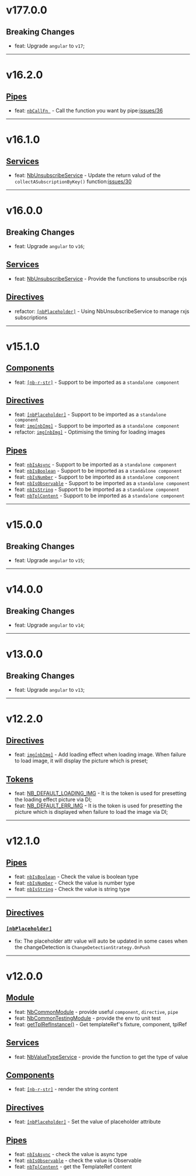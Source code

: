 # v177.0.0
## Breaking Changes
- feat: Upgrade `angular` to `v17`;

---

# v16.2.0
## [Pipes](https://github.com/bigBear713/nb-common/blob/main/projects/nb-common/README.md#Pipes "Pipes")
- feat: [`nbCallFn `](https://github.com/bigBear713/nb-common/blob/main/projects/nb-common/README.md#nbcallfn-transformfn-function-args-any-anyundefined) - Call the function you want by pipe:[issues/36](https://github.com/bigBear713/nb-common/issues/36)

---

# v16.1.0
## [Services](https://github.com/bigBear713/nb-common/blob/main/projects/nb-common/README.md#Services "Services")
- feat: [NbUnsubscribeService](https://github.com/bigBear713/nb-common/blob/main/projects/nb-common/README.md#nbunsubscribeService) - Update the return valud of the `collectASubscriptionByKey()` function:[issues/30](https://github.com/bigBear713/nb-common/issues/30)

---

# v16.0.0
## Breaking Changes
- feat: Upgrade `angular` to `v16`;

## [Services](https://github.com/bigBear713/nb-common/blob/main/projects/nb-common/README.md#Services "Services")
- feat: [NbUnsubscribeService](https://github.com/bigBear713/nb-common/blob/main/projects/nb-common/README.md#nbunsubscribeService) - Provide the functions to unsubscribe rxjs

## [Directives](https://github.com/bigBear713/nb-common/blob/main/projects/nb-common/README.md#Directives "Directives")
- refactor: [`[nbPlaceholder]`](https://github.com/bigBear713/nb-common/blob/main/projects/nb-common/README.md#nbplaceholder) - Using NbUnsubscribeService to manage rxjs subscriptions

---

# v15.1.0
## [Components](https://github.com/bigBear713/nb-common/blob/main/projects/nb-common/README.md#Components "Components")
- feat: [`[nb-r-str]`](https://github.com/bigBear713/nb-common/blob/main/projects/nb-common/README.md#nb-r-str) - Support to be imported as a `standalone component`

## [Directives](https://github.com/bigBear713/nb-common/blob/main/projects/nb-common/README.md#Directives "Directives")
- feat: [`[nbPlaceholder]`](https://github.com/bigBear713/nb-common/blob/main/projects/nb-common/README.md#nbplaceholder) - Support to be imported as a `standalone component`
- feat: [`img[nbImg]`](https://github.com/bigBear713/nb-common/blob/main/projects/nb-common/README.md#imgnbimg) - Support to be imported as a `standalone component`
- refactor: [`img[nbImg]`](https://github.com/bigBear713/nb-common/blob/main/projects/nb-common/README.md#imgnbimg) - Optimising the timing for loading images

## [Pipes](https://github.com/bigBear713/nb-common/blob/main/projects/nb-common/README.md#Pipes "Pipes")
- feat: [`nbIsAsync`](https://github.com/bigBear713/nb-common/blob/main/projects/nb-common/README.md#nbisasync-transformvalue-any-value-is-observableany--promiseany) - Support to be imported as a `standalone component`
- feat: [`nbIsBoolean`](https://github.com/bigBear713/nb-common/blob/main/projects/nb-common/README.md#nbisboolean-transformvalue-any-value-is-boolean) - Support to be imported as a `standalone component`
- feat: [`nbIsNumber`](https://github.com/bigBear713/nb-common/blob/main/projects/nb-common/README.md#nbisnumber-transformvalue-any-value-is-number) - Support to be imported as a `standalone component`
- feat: [`nbIsObservable`](https://github.com/bigBear713/nb-common/blob/main/projects/nb-common/README.md#nbisobservable-transformvalue-any-value-is-observableany) - Support to be imported as a `standalone component`
- feat: [`nbIsString`](https://github.com/bigBear713/nb-common/blob/main/projects/nb-common/README.md#nbisstring-transformvalue-any-value-is-string) - Support to be imported as a `standalone component`
- feat: [`nbTplContent`](https://github.com/bigBear713/nb-common/blob/main/projects/nb-common/README.md#nbtplcontent-transformvalue-any-templaterefany--null) - Support to be imported as a `standalone component`

---

# v15.0.0
## Breaking Changes
- feat: Upgrade `angular` to `v15`;

---

# v14.0.0
## Breaking Changes
- feat: Upgrade `angular` to `v14`;

---

# v13.0.0
## Breaking Changes
- feat: Upgrade `angular` to `v13`;

---

# v12.2.0
## [Directives](https://github.com/bigBear713/nb-common/blob/main/projects/nb-common/README.md#Directives "Directives")
- feat: [`img[nbImg]`](https://github.com/bigBear713/nb-common/blob/main/projects/nb-common/README.md#imgnbimg) - Add loading effect when loading image. When failure to load image, it will display the picture which is preset;

## [Tokens](https://github.com/bigBear713/nb-common/blob/main/projects/nb-common/README.md#tokens "Tokens")
- feat: [NB_DEFAULT_LOADING_IMG](https://github.com/bigBear713/nb-common/blob/main/projects/nb-common/README.md#nb_default_loading_img) - It is the token is used for presetting the loading effect picture via DI;
- feat: [NB_DEFAULT_ERR_IMG](https://github.com/bigBear713/nb-common/blob/main/projects/nb-common/README.md#nb_default_err_img) - It is the token is used for presetting the picture which is displayed when failure to load the image via DI;

---

# v12.1.0
## [Pipes](https://github.com/bigBear713/nb-common/blob/main/projects/nb-common/README.md#Pipes "Pipes")
- feat: [`nbIsBoolean`](https://github.com/bigBear713/nb-common/blob/main/projects/nb-common/README.md#nbisboolean-transformvalue-any-value-is-boolean) - Check the value is boolean type
- feat: [`nbIsNumber`](https://github.com/bigBear713/nb-common/blob/main/projects/nb-common/README.md#nbisnumber-transformvalue-any-value-is-number) - Check the value is number type
- feat: [`nbIsString`](https://github.com/bigBear713/nb-common/blob/main/projects/nb-common/README.md#nbisstring-transformvalue-any-value-is-string) - Check the value is string type

---

## [Directives](https://github.com/bigBear713/nb-common/blob/main/projects/nb-common/README.md#Directives "Directives")
### [`[nbPlaceholder]`](https://github.com/bigBear713/nb-common/blob/main/projects/nb-common/README.md#nbplaceholder "nbPlaceholder")
- fix: The placeholder attr value will auto be updated in some cases when the changeDetection is `ChangeDetectionStrategy.OnPush`

---

# v12.0.0
## [Module](https://github.com/bigBear713/nb-common/blob/main/projects/nb-common/README.md#Module "Module")
- feat: [NbCommonModule](https://github.com/bigBear713/nb-common/blob/main/projects/nb-common/README.md#nbcommonmodule) - provide useful `component`, `directive`, `pipe`
- feat: [NbCommonTestingModule](https://github.com/bigBear713/nb-common/blob/main/projects/nb-common/README.md#nbcommontestingmodule) - provide the env to unit test
- feat: [getTplRefInstance()](https://github.com/bigBear713/nb-common/blob/main/projects/nb-common/README.md#function-gettplrefinstancetestbed-testbedstatic-fixturecomponentfixturecomponent-templatereftestingcomponenttplref-templateref) - Get templateRef's fixture, component, tplRef

## [Services](https://github.com/bigBear713/nb-common/blob/main/projects/nb-common/README.md#Services "Services")
- feat: [NbValueTypeService](https://github.com/bigBear713/nb-common/blob/main/projects/nb-common/README.md#nbvaluetypeservice) - provide the function to get the type of value

## [Components](https://github.com/bigBear713/nb-common/blob/main/projects/nb-common/README.md#Components "Components")
- feat: [`[nb-r-str]`](https://github.com/bigBear713/nb-common/blob/main/projects/nb-common/README.md#nb-r-str) - render the string content

## [Directives](https://github.com/bigBear713/nb-common/blob/main/projects/nb-common/README.md#Directives "Directives")
- feat: [`[nbPlaceholder]`](https://github.com/bigBear713/nb-common/blob/main/projects/nb-common/README.md#nbplaceholder) - Set the value of placeholder attribute

## [Pipes](https://github.com/bigBear713/nb-common/blob/main/projects/nb-common/README.md#Pipes "Pipes")
- feat: [`nbIsAsync`](https://github.com/bigBear713/nb-common/blob/main/projects/nb-common/README.md#nbisasync-transformvalue-any-value-is-observableany--promiseany) - check the value is async type
- feat: [`nbIsObservable`](https://github.com/bigBear713/nb-common/blob/main/projects/nb-common/README.md#nbisobservable-transformvalue-any-value-is-observableany) - check the value is Observable
- feat: [`nbTplContent`](https://github.com/bigBear713/nb-common/blob/main/projects/nb-common/README.md#nbtplcontent-transformvalue-any-templaterefany--null) - get the TemplateRef content 